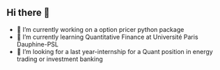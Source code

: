 ## Hi there 👋

- 🔭 I’m currently working on a option pricer python package
- 🌱 I’m currently learning Quantitative Finance at Université Paris Dauphine-PSL
- 👯 I’m looking for a last year-internship for a Quant position in energy trading or investment banking

